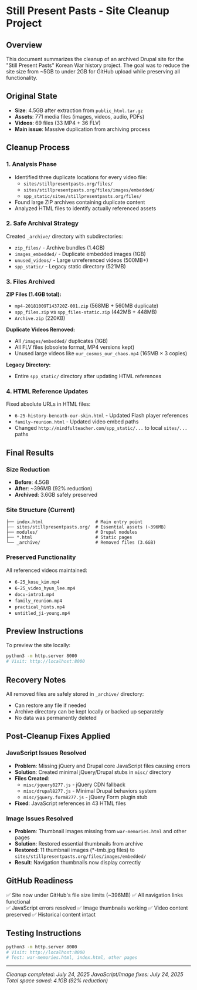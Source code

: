 # Still Present Pasts - Site Cleanup Project

## Overview
This document summarizes the cleanup of an archived Drupal site for the "Still Present Pasts" Korean War history project. The goal was to reduce the site size from ~5GB to under 2GB for GitHub upload while preserving all functionality.

## Original State
- **Size**: 4.5GB after extraction from `public_html.tar.gz`
- **Assets**: 771 media files (images, videos, audio, PDFs)
- **Videos**: 69 files (33 MP4 + 36 FLV)
- **Main issue**: Massive duplication from archiving process

## Cleanup Process

### 1. Analysis Phase
- Identified three duplicate locations for every video file:
  - `sites/stillpresentpasts.org/files/`
  - `sites/stillpresentpasts.org/files/images/embedded/`
  - `spp_static/sites/stillpresentpasts.org/files/`
- Found large ZIP archives containing duplicate content
- Analyzed HTML files to identify actually referenced assets

### 2. Safe Archival Strategy
Created `_archive/` directory with subdirectories:
- `zip_files/` - Archive bundles (1.4GB)
- `images_embedded/` - Duplicate embedded images (1GB)  
- `unused_videos/` - Large unreferenced videos (500MB+)
- `spp_static/` - Legacy static directory (521MB)

### 3. Files Archived
**ZIP Files (1.4GB total):**
- `mp4-20181009T143720Z-001.zip` (568MB + 560MB duplicate)
- `spp_files.zip` vs `spp_files-static.zip` (442MB + 448MB)
- `Archive.zip` (220KB)

**Duplicate Videos Removed:**
- All `/images/embedded/` duplicates (1GB)
- All FLV files (obsolete format, MP4 versions kept)
- Unused large videos like `our_cosmos_our_chaos.mp4` (165MB × 3 copies)

**Legacy Directory:**
- Entire `spp_static/` directory after updating HTML references

### 4. HTML Reference Updates
Fixed absolute URLs in HTML files:
- `6-25-history-beneath-our-skin.html` - Updated Flash player references
- `family-reunion.html` - Updated video embed paths
- Changed `http://mindfulteacher.com/spp_static/...` to local `sites/...` paths

## Final Results

### Size Reduction
- **Before**: 4.5GB
- **After**: ~396MB (92% reduction)
- **Archived**: 3.6GB safely preserved

### Site Structure (Current)
```
├── index.html                    # Main entry point
├── sites/stillpresentpasts.org/  # Essential assets (~396MB)
├── modules/                      # Drupal modules
├── *.html                        # Static pages
└── _archive/                     # Removed files (3.6GB)
```

### Preserved Functionality
All referenced videos maintained:
- `6-25_kosu_kim.mp4`
- `6-25_video_hyun_lee.mp4`
- `docu-intro1.mp4`
- `family_reunion.mp4`
- `practical_hints.mp4`
- `untitled_ji-young.mp4`

## Preview Instructions
To preview the site locally:
```bash
python3 -m http.server 8000
# Visit: http://localhost:8000
```

## Recovery Notes
All removed files are safely stored in `_archive/` directory:
- Can restore any file if needed
- Archive directory can be kept locally or backed up separately
- No data was permanently deleted

## Post-Cleanup Fixes Applied

### JavaScript Issues Resolved
- **Problem**: Missing jQuery and Drupal core JavaScript files causing errors
- **Solution**: Created minimal jQuery/Drupal stubs in `misc/` directory
- **Files Created**:
  - `misc/jquery8277.js` - jQuery CDN fallback
  - `misc/drupal8277.js` - Minimal Drupal behaviors system
  - `misc/jquery.form8277.js` - jQuery Form plugin stub
- **Fixed**: JavaScript references in 43 HTML files

### Image Issues Resolved  
- **Problem**: Thumbnail images missing from `war-memories.html` and other pages
- **Solution**: Restored essential thumbnails from archive
- **Restored**: 11 thumbnail images (*-tmb.jpg files) to `sites/stillpresentpasts.org/files/images/embedded/`
- **Result**: Navigation thumbnails now display correctly

## GitHub Readiness
✅ Site now under GitHub's file size limits (~396MB)
✅ All navigation links functional  
✅ JavaScript errors resolved
✅ Image thumbnails working
✅ Video content preserved
✅ Historical content intact

## Testing Instructions
```bash
python3 -m http.server 8000
# Visit: http://localhost:8000
# Test: war-memories.html, index.html, other pages
```

---
*Cleanup completed: July 24, 2025*
*JavaScript/Image fixes: July 24, 2025*
*Total space saved: 4.1GB (92% reduction)*